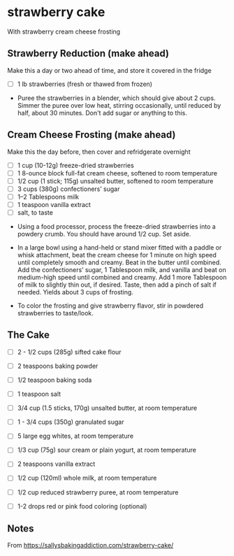 # strawberry cake

With strawberry cream cheese frosting
 
## Strawberry Reduction (make ahead)

Make this a day or two ahead of time, and store it covered in the fridge

* [ ] 1 lb strawberries (fresh or thawed from frozen)

* Puree the strawberries in a blender, which should give about 2 cups. Simmer the puree over low heat, stirring occasionally, until reduced by half, about 30 minutes. Don't add sugar or anything to this.

## Cream Cheese Frosting (make ahead)

Make this the day before, then cover and refridgerate overnight

* [ ] 1 cup (10-12g) freeze-dried strawberries
* [ ] 1 8-ounce block full-fat cream cheese, softened to room temperature
* [ ] 1/2 cup (1 stick; 115g) unsalted butter, softened to room temperature
* [ ] 3 cups (380g) confectioners’ sugar
* [ ] 1–2 Tablespoons milk
* [ ] 1 teaspoon vanilla extract
* [ ] salt, to taste

* Using a food processor, process the freeze-dried strawberries into a powdery crumb. You should have around 1/2 cup. Set aside.

* In a large bowl using a hand-held or stand mixer fitted with a paddle or whisk attachment, beat the cream cheese for 1 minute on high speed until completely smooth and creamy. Beat in the butter until combined. Add the confectioners’ sugar, 1 Tablespoon milk, and vanilla and beat on medium-high speed until combined and creamy. Add 1 more Tablespoon of milk to slightly thin out, if desired. Taste, then add a pinch of salt if needed. Yields about 3 cups of frosting.

* To color the frosting and give strawberry flavor, stir in powdered strawberries to taste/look.

## The Cake

* [ ] 2 - 1/2 cups (285g) sifted cake flour
* [ ] 2 teaspoons baking powder
* [ ] 1/2 teaspoon baking soda
* [ ] 1 teaspoon salt
* [ ] 3/4 cup (1.5 sticks, 170g) unsalted butter, at room temperature
* [ ] 1 - 3/4 cups (350g) granulated sugar
* [ ] 5 large egg whites, at room temperature
* [ ] 1/3 cup (75g) sour cream or plain yogurt, at room temperature
* [ ] 2 teaspoons vanilla extract
* [ ] 1/2 cup (120ml) whole milk, at room temperature
* [ ] 1/2 cup reduced strawberry puree, at room temperature
* [ ] 1-2 drops red or pink food coloring (optional)


## Notes

From https://sallysbakingaddiction.com/strawberry-cake/
